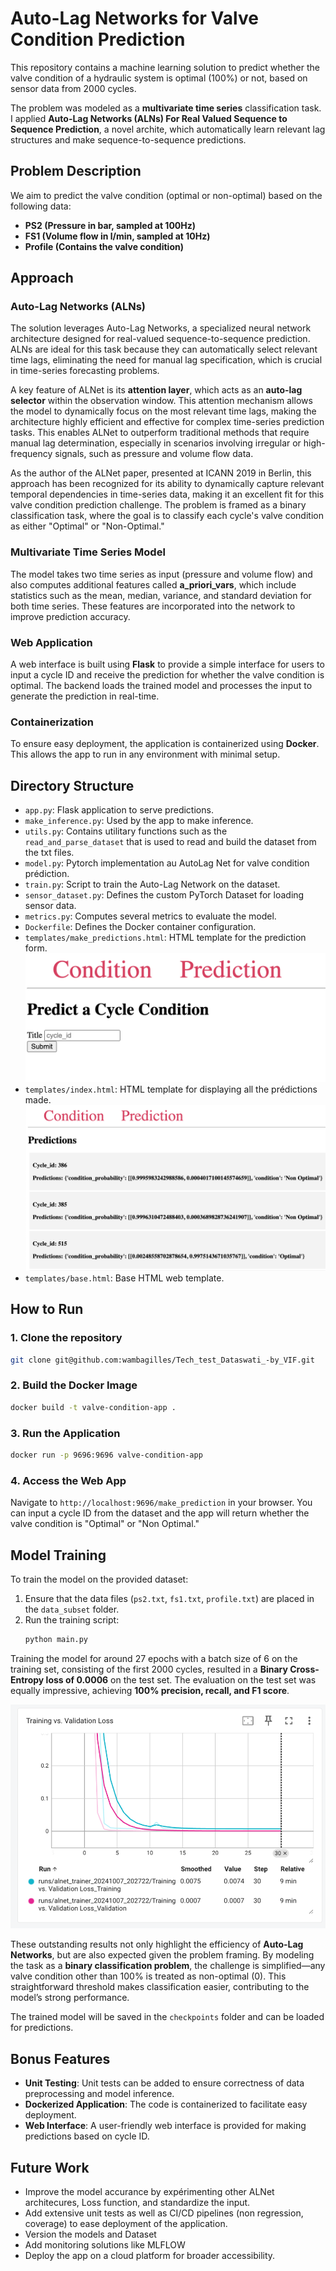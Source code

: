 # Auto-Lag Networks for Valve Condition Prediction

This repository contains a machine learning solution to predict whether the valve condition of a hydraulic system is optimal (100%) or not, based on sensor data from 2000 cycles. 

The problem was modeled as a **multivariate time series** classification task.
I applied **Auto-Lag Networks (ALNs) For Real Valued Sequence to Sequence Prediction**, a novel archite, which automatically learn relevant lag structures and make sequence-to-sequence predictions.

## Problem Description

We aim to predict the valve condition (optimal or non-optimal) based on the following data:
- **PS2 (Pressure in bar, sampled at 100Hz)**
- **FS1 (Volume flow in l/min, sampled at 10Hz)**
- **Profile (Contains the valve condition)**

## Approach

### Auto-Lag Networks (ALNs)
The solution leverages Auto-Lag Networks, a specialized neural network architecture designed for real-valued sequence-to-sequence prediction. ALNs are ideal for this task because they can automatically select relevant time lags, eliminating the need for manual lag specification, which is crucial in time-series forecasting problems.

A key feature of ALNet is its **attention layer**, which acts as an **auto-lag selector** within the observation window. This attention mechanism allows the model to dynamically focus on the most relevant time lags, making the architecture highly efficient and effective for complex time-series prediction tasks. This enables ALNet to outperform traditional methods that require manual lag determination, especially in scenarios involving irregular or high-frequency signals, such as pressure and volume flow data.

As the author of the ALNet paper, presented at ICANN 2019 in Berlin, this approach has been recognized for its ability to dynamically capture relevant temporal dependencies in time-series data, making it an excellent fit for this valve condition prediction challenge. The problem is framed as a binary classification task, where the goal is to classify each cycle's valve condition as either "Optimal" or "Non-Optimal."

### Multivariate Time Series Model
The model takes two time series as input (pressure and volume flow) and also computes additional features called **a_priori_vars**, which include statistics such as the mean, median, variance, and standard deviation for both time series. These features are incorporated into the network to improve prediction accuracy.

### Web Application
A web interface is built using **Flask** to provide a simple interface for users to input a cycle ID and receive the prediction for whether the valve condition is optimal. The backend loads the trained model and processes the input to generate the prediction in real-time.

### Containerization
To ensure easy deployment, the application is containerized using **Docker**. This allows the app to run in any environment with minimal setup.

## Directory Structure
- `app.py`: Flask application to serve predictions.
- `make_inference.py`: Used by the app to make inference.
- `utils.py`: Contains utilitary functions such as the `read_and_parse_dataset` that is used to read and build the dataset from the txt files.
- `model.py`: Pytorch implementation au AutoLag Net for valve condition prédiction.
- `train.py`: Script to train the Auto-Lag Network on the dataset.
- `sensor_dataset.py`: Defines the custom PyTorch Dataset for loading sensor data.
- `metrics.py`: Computes several metrics to evaluate the model.
- `Dockerfile`: Defines the Docker container configuration.
- `templates/make_predictions.html`: HTML template for the prediction form.
![Prediction Form](images/make_predictions.png)
- `templates/index.html`: HTML template for displaying all the prédictions made.
![Start Page of the Web App, listing the predictions](images/index.png)
- `templates/base.html`: Base HTML web template.

## How to Run

### 1. Clone the repository
```bash
git clone git@github.com:wambagilles/Tech_test_Dataswati_-by_VIF.git
```

### 2. Build the Docker Image
```bash
docker build -t valve-condition-app .
```

### 3. Run the Application
```bash
docker run -p 9696:9696 valve-condition-app
```

### 4. Access the Web App
Navigate to `http://localhost:9696/make_prediction` in your browser. You can input a cycle ID from the dataset and the app will return whether the valve condition is "Optimal" or "Non Optimal."

## Model Training

To train the model on the provided dataset:
1. Ensure that the data files (`ps2.txt`, `fs1.txt`, `profile.txt`) are placed in the `data_subset` folder.
2. Run the training script:
   ```bash
   python main.py
   ```

Training the model for around 27 epochs with a batch size of 6 on the training set, consisting of the first 2000 cycles, resulted in a **Binary Cross-Entropy loss of 0.0006** on the test set. The evaluation on the test set was equally impressive, achieving **100% precision, recall, and F1 score**.

![Trains vs Validation Loss](images/loss.png)

These outstanding results not only highlight the efficiency of **Auto-Lag Networks**, but are also expected given the problem framing. By modeling the task as a **binary classification problem**, the challenge is simplified—any valve condition other than 100% is treated as non-optimal (0). This straightforward threshold makes classification easier, contributing to the model’s strong performance.

The trained model will be saved in the `checkpoints` folder and can be loaded for predictions.

## Bonus Features
- **Unit Testing**: Unit tests can be added to ensure correctness of data preprocessing and model inference.
- **Dockerized Application**: The code is containerized to facilitate easy deployment.
- **Web Interface**: A user-friendly web interface is provided for making predictions based on cycle ID.

## Future Work
- Improve the model accurance by expérimenting other ALNet architecures, Loss function, and standardize the input.
- Add extensive unit tests as well as CI/CD pipelines (non regression, coverage) to ease deployment of the application.
- Version the models and Dataset
- Add monitoring solutions like MLFLOW
- Deploy the app on a cloud platform for broader accessibility.



